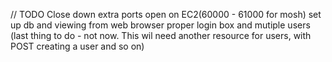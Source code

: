 // TODO
Close down extra ports open on EC2(60000 - 61000 for mosh)
set up db and viewing from web browser
proper login box and mutiple users (last thing to do - not now. This wil need another resource for users, with POST creating a user and so on)

